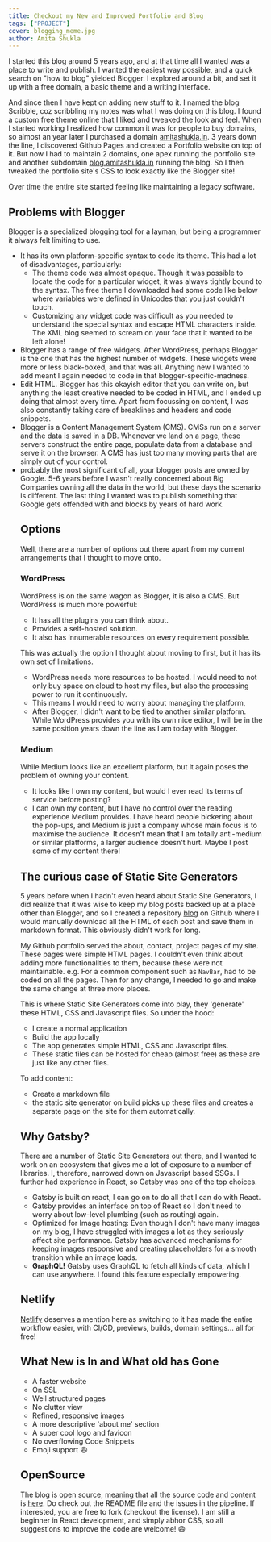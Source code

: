 ```yaml
---
title: Checkout my New and Improved Portfolio and Blog
tags: ["PROJECT"]
cover: blogging_meme.jpg 
author: Amita Shukla
---
```


I started this blog around 5 years ago, and at that time all I wanted was a place to write and publish. I wanted the easiest way possible, and a quick search on "how to blog" yielded Blogger. I explored around a bit, and set it up with a free domain, a basic theme and a writing interface.

And since then I have kept on adding new stuff to it. I named the blog Scribble, coz scribbling my notes was what I was doing on this blog. I found a custom free theme online that I liked and tweaked the look and feel. When I started working I realized how common it was for people to buy domains, so almost an year later I purchased a domain [amitashukla.in](amitashukla.in). 3 years down the line, I discovered Github Pages and created a Portfolio website on top of it. But now I had to maintain 2 domains, one apex running the portfolio site and another subdomain [blog.amitashukla.in](blog.amitashukla.in) running the blog. So I then tweaked the portfolio site's CSS to look exactly like the Blogger site! 

Over time the entire site started feeling like maintaining a legacy software.

## Problems with Blogger
Blogger is a specialized blogging tool for a layman, but being a programmer it always felt limiting to use.
<ul>
<li>It has its own platform-specific syntax to code its theme. This had a lot of disadvantages, particularly:
  <ul>
  <li>The theme code was almost opaque. Though it was possible to locate the code for a particular widget, it was always tightly bound to the syntax. The free theme I downloaded had some code like below where variables were defined in Unicodes that you just couldn't touch. 
  </li>
  <li>Customizing any widget code was difficult as you needed to understand the special syntax and escape HTML characters inside. The XML blog seemed to scream on your face that it wanted to be left alone!</li></ul>
<li>Blogger has a range of free widgets. After WordPress, perhaps Blogger is the one that has the highest number of widgets. These widgets were more or less black-boxed, and that was all. Anything new I wanted to add meant I again needed to code in that blogger-specific-madness.
<li>Edit HTML. Blogger has this okayish editor that you can write on, but anything the least creative needed to be coded in HTML, and I ended up doing that almost every time. Apart from focussing on content, I was also constantly taking care of breaklines and headers and code snippets.
<li> Blogger is a Content Management System (CMS). CMSs run on a server and the data is saved in a DB. Whenever we land on a page, these servers construct the entire page, populate data from a database and serve it on the browser. A CMS has just too many moving parts that are simply out of your control.
<li> probably the most significant of all, your blogger posts are owned by Google. 5-6 years before I wasn't really concerned about Big Companies owning all the data in the world, but these days the scenario is different. The last thing I wanted was to publish something that Google gets offended with and blocks by years of hard work.

## Options
Well, there are a number of options out there apart from my current arrangements that I thought to move onto.

<re-img src="blogging_meme.jpg"></re-img>

### WordPress 
WordPress is on the same wagon as Blogger, it is also a CMS. But WordPress is much more powerful:
  - It has all the plugins you can think about. 
  - Provides a self-hosted solution.
  - It also has innumerable resources on every requirement possible. 

This was actually the option I thought about moving to first, but it has its own set of limitations.
  - WordPress needs more resources to be hosted. I would need to not only buy space on cloud to host my files, but also the processing power to run it continuously.
  - This means I would need to worry about managing the platform,
  - After Blogger, I didn't want to be tied to another similar platform. While WordPress provides you with its own nice editor, I will be in the same position years down the line as I am today with Blogger.

### Medium
While Medium looks like an excellent platform, but it again poses the problem of owning your content.
  - It looks like I own my content, but would I ever read its terms of service before posting?
  - I can own my content, but I have no control over the reading experience Medium provides. I have heard people bickering about the pop-ups, and Medium is just a company whose main focus is to maximise the audience.
It doesn't mean that I am totally anti-medium or similar platforms, a larger audience doesn't hurt. Maybe I post some of my content there!

## The curious case of Static Site Generators
5 years before when I hadn't even heard about Static Site Generators, I did realize that it was wise to keep my blog posts backed up at a place other than Blogger, and so I created a repository [blog](https://github.com/amita-shukla/blog) on Github where I would manually download all the HTML of each post and save them in markdown format. This obviously didn't work for long.

My Github portfolio served the about, contact, project pages of my site. These pages were simple HTML pages. I couldn't even think about adding more functionalities to them, because these were not maintainable. e.g. For a common component such as `NavBar`, had to be coded on all the pages. Then for any change, I needed to go and make the same change at three more places.

This is where Static Site Generators come into play, they 'generate' these HTML, CSS and Javascript files. So under the hood:
* I create a normal application 
* Build the app locally
* The app generates simple HTML, CSS and Javascript files.
* These static files can be hosted for cheap (almost free) as these are just like any other files.

To add content:
* Create a markdown file
* the static site generator on build picks up these files and creates a separate page on the site for them automatically.

## Why Gatsby?
There are a number of Static Site Generators out there, and I wanted to work on an ecosystem that gives me a lot of exposure to a number of libraries. I, therefore, narrowed down on Javascript based SSGs. I further had experience in React, so Gatsby was one of the top choices.
* Gatsby is built on react, I can go on to do all that I can do with React. 
* Gatsby provides an interface on top of React so I don't need to worry about low-level plumbing (such as routing) again.
* Optimized for Image hosting: Even though I don't have many images on my blog, I have struggled with images a lot as they seriously affect site performance. Gatsby has advanced mechanisms for keeping images responsive and creating placeholders for a smooth transition while an image loads.
* **GraphQL!** Gatsby uses GraphQL to fetch all kinds of data, which I can use anywhere. I found this feature especially empowering.

## Netlify
[Netlify](https://www.netlify.com/) deserves a mention here as switching to it has made the entire workflow easier, with CI/CD, previews, builds, domain settings... all for free!

## What New is In and What old has Gone
- A faster website
- On SSL
- Well structured pages
- No clutter view
- Refined, responsive images
- A more descriptive 'about me' section
- A super cool logo and favicon
- No overflowing Code Snippets
- Emoji support :laughing:

## OpenSource
The blog is open source, meaning that all the source code and content is [here](https://github.com/amita-shukla/blog-1). Do check out the README file and the issues in the pipeline. If interested, you are free to fork (checkout the license).  I am still a beginner in React development, and simply abhor CSS, so all suggestions to improve the code are welcome! :smile:
